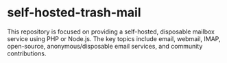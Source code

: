# self-hosted-trash-mail
 This repository is focused on providing a self-hosted, disposable mailbox service using PHP or Node.js. The key topics include email, webmail, IMAP, open-source, anonymous/disposable email services, and community contributions.
